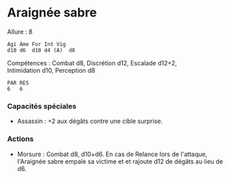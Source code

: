 # Araignée sabre

Allure : 8

	Agi	Âme	For	Int	Vig
	d10	d6	d10	d4 (A)	d8

Compétences : Combat d8, Discrétion d12, Escalade d12+2, Intimidation d10, Perception d8

	PAR	RES
	6	6

### Capacités spéciales
- Assassin : +2 aux dégâts contre une cible surprise.

### Actions
- Morsure : Combat d8, d10+d6. En cas de Relance lors de l'attaque, l'Araignée sabre empale sa victime et et rajoute d12 de dégâts au lieu de d6.

